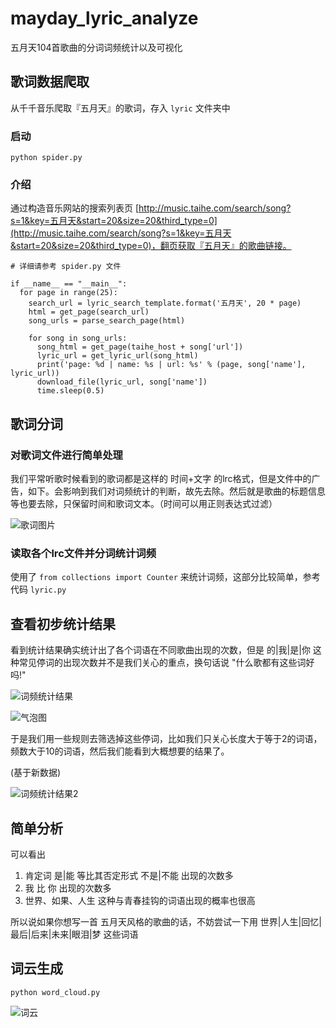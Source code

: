 # mayday_lyric_analyze
五月天104首歌曲的分词词频统计以及可视化

## 歌词数据爬取

从千千音乐爬取『五月天』的歌词，存入 ```lyric``` 文件夹中

### 启动

```
python spider.py
```

### 介绍

通过构造音乐网站的搜索列表页 [http://music.taihe.com/search/song?s=1&key=五月天&start=20&size=20&third_type=0](http://music.taihe.com/search/song?s=1&key=五月天&start=20&size=20&third_type=0)，翻页获取『五月天』的歌曲链接。

```
# 详细请参考 spider.py 文件

if __name__ == "__main__":
  for page in range(25):
    search_url = lyric_search_template.format('五月天', 20 * page)
    html = get_page(search_url)
    song_urls = parse_search_page(html)

    for song in song_urls:
      song_html = get_page(taihe_host + song['url'])
      lyric_url = get_lyric_url(song_html)
      print('page: %d | name: %s | url: %s' % (page, song['name'], lyric_url))
      download_file(lyric_url, song['name'])
      time.sleep(0.5)
```

## 歌词分词

### 对歌词文件进行简单处理

我们平常听歌时候看到的歌词都是这样的 时间+文字 的lrc格式，但是文件中的广告，如下。会影响到我们对词频统计的判断，故先去除。然后就是歌曲的标题信息等也要去除，只保留时间和歌词文本。（时间可以用正则表达式过滤）

![歌词图片](https://www.z4a.net/images/2019/05/30/113665905bead678823a22a5fd7e4565.jpg)


### 读取各个lrc文件并分词统计词频

使用了 ```from collections import Counter``` 来统计词频，这部分比较简单，参考代码 ```lyric.py```

## 查看初步统计结果

看到统计结果确实统计出了各个词语在不同歌曲出现的次数，但是  的|我|是|你  这种常见停词的出现次数并不是我们关心的重点，换句话说 "什么歌都有这些词好吗!"

![词频统计结果](https://www.z4a.net/images/2019/05/30/4213b5872989b967abe0fa4d8a8b286a.png)

![气泡图](https://www.z4a.net/images/2019/05/30/d2c0bb8e9ed5a97d17fee805de04a675.jpg)

于是我们用一些规则去筛选掉这些停词，比如我们只关心长度大于等于2的词语，频数大于10的词语，然后我们能看到大概想要的结果了。

(基于新数据)

![词频统计结果2](https://www.z4a.net/images/2019/05/30/1559226380981.jpg)

## 简单分析

可以看出

1. 肯定词 是|能 等比其否定形式 不是|不能 出现的次数多
2. 我 比 你 出现的次数多
3. 世界、如果、人生 这种与青春挂钩的词语出现的概率也很高

所以说如果你想写一首 五月天风格的歌曲的话，不妨尝试一下用 世界|人生|回忆|最后|后来|未来|眼泪|梦 这些词语

## 词云生成

```
python word_cloud.py
```

![词云](https://www.z4a.net/images/2019/05/30/7e8475e8faf1aac88274739bfffd1413.jpg)
